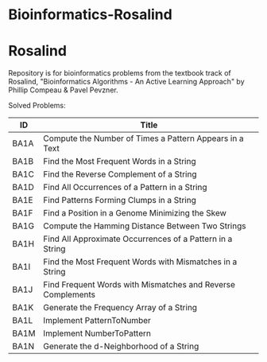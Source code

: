 # Bioinformatics-Rosalind

# Rosalind
Repository is for bioinformatics problems from the textbook track of Rosalind, "Bioinformatics Algorithms - An Active Learning Approach" by Phillip Compeau &amp; Pavel Pevzner.

Solved Problems:

ID          | Title                                                        
------------|--------------------------------------------------------------
BA1A       	| Compute the Number of Times a Pattern Appears in a Text     	
BA1B       	| Find the Most Frequent Words in a String                    	
BA1C       	| Find the Reverse Complement of a String                     	
BA1D       	| Find All Occurrences of a Pattern in a String               	
BA1E       	| Find Patterns Forming Clumps in a String                    	
BA1F       	| Find a Position in a Genome Minimizing the Skew             	
BA1G       	| Compute the Hamming Distance Between Two Strings            	
BA1H       	| Find All Approximate Occurrences of a Pattern in a String   
BA1I       	| Find the Most Frequent Words with Mismatches in a String    	
BA1J       	| Find Frequent Words with Mismatches and Reverse Complements 	
BA1K       	| Generate the Frequency Array of a String                    	
BA1L       	| Implement PatternToNumber                                   	
BA1M       	| Implement NumberToPattern                                   	
BA1N       	| Generate the d-Neighborhood of a String                     
 
